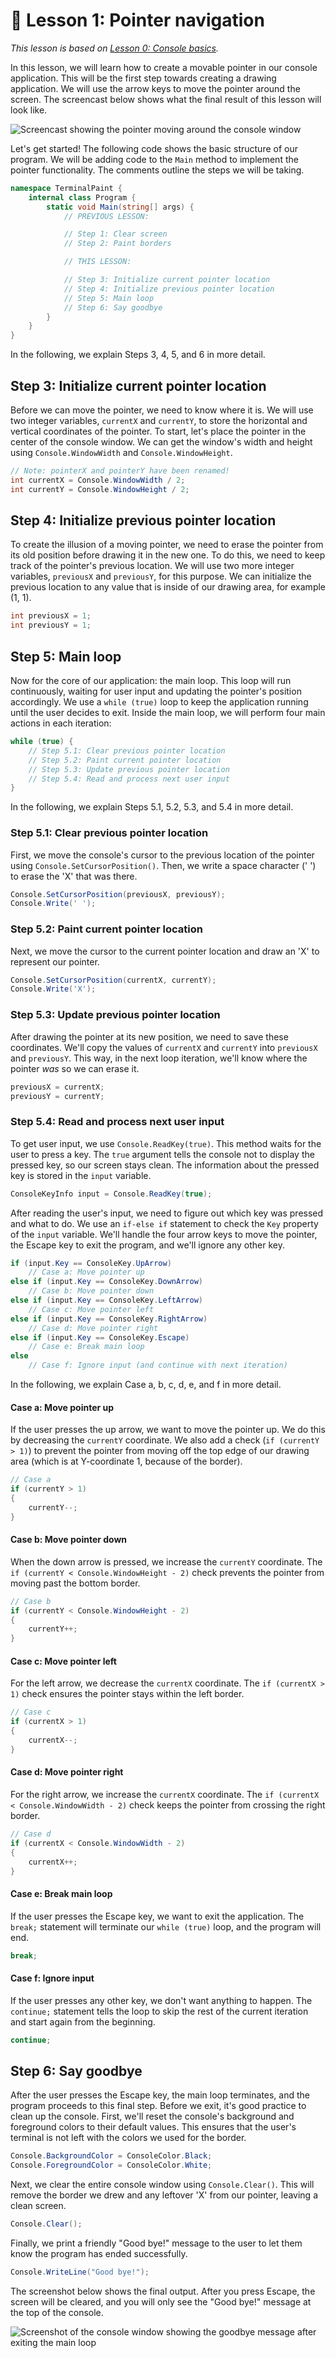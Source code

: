 # 📖 Lesson 1: Pointer navigation

*This lesson is based on [Lesson 0: Console basics](../Lesson_00/README.md).*

In this lesson, we will learn how to create a movable pointer in our console application. This will be the first step towards creating a drawing application. We will use the arrow keys to move the pointer around the screen. The screencast below shows what the final result of this lesson will look like.

![Screencast showing the pointer moving around the console window](./Screencast.gif)

Let's get started! The following code shows the basic structure of our program. We will be adding code to the `Main` method to implement the pointer functionality. The comments outline the steps we will be taking.

```csharp
namespace TerminalPaint {
    internal class Program {
        static void Main(string[] args) {
            // PREVIOUS LESSON:

            // Step 1: Clear screen
            // Step 2: Paint borders

            // THIS LESSON:

            // Step 3: Initialize current pointer location
            // Step 4: Initialize previous pointer location
            // Step 5: Main loop
            // Step 6: Say goodbye
        }
    }
}
```

In the following, we explain Steps 3, 4, 5, and 6 in more detail.

## Step 3: Initialize current pointer location

Before we can move the pointer, we need to know where it is. We will use two integer variables, `currentX` and `currentY`, to store the horizontal and vertical coordinates of the pointer. To start, let's place the pointer in the center of the console window. We can get the window's width and height using `Console.WindowWidth` and `Console.WindowHeight`.

```csharp
// Note: pointerX and pointerY have been renamed!
int currentX = Console.WindowWidth / 2;
int currentY = Console.WindowHeight / 2;
```

## Step 4: Initialize previous pointer location

To create the illusion of a moving pointer, we need to erase the pointer from its old position before drawing it in the new one. To do this, we need to keep track of the pointer's previous location. We will use two more integer variables, `previousX` and `previousY`, for this purpose. We can initialize the previous location to any value that is inside of our drawing area, for example (1, 1).

```csharp
int previousX = 1;
int previousY = 1;
```

## Step 5: Main loop

Now for the core of our application: the main loop. This loop will run continuously, waiting for user input and updating the pointer's position accordingly. We use a `while (true)` loop to keep the application running until the user decides to exit. Inside the main loop, we will perform four main actions in each iteration:

```csharp
while (true) {
    // Step 5.1: Clear previous pointer location
    // Step 5.2: Paint current pointer location
    // Step 5.3: Update previous pointer location
    // Step 5.4: Read and process next user input
}
```

In the following, we explain Steps 5.1, 5.2, 5.3, and 5.4 in more detail.

### Step 5.1: Clear previous pointer location

First, we move the console's cursor to the previous location of the pointer using `Console.SetCursorPosition()`. Then, we write a space character (' ') to erase the 'X' that was there.

```csharp
Console.SetCursorPosition(previousX, previousY);
Console.Write(' ');
```

### Step 5.2: Paint current pointer location

Next, we move the cursor to the current pointer location and draw an 'X' to represent our pointer.

```csharp
Console.SetCursorPosition(currentX, currentY);
Console.Write('X');
```

### Step 5.3: Update previous pointer location

After drawing the pointer at its new position, we need to save these coordinates. We'll copy the values of `currentX` and `currentY` into `previousX` and `previousY`. This way, in the next loop iteration, we'll know where the pointer *was* so we can erase it.

```csharp
previousX = currentX;
previousY = currentY;
```

### Step 5.4: Read and process next user input

To get user input, we use `Console.ReadKey(true)`. This method waits for the user to press a key. The `true` argument tells the console not to display the pressed key, so our screen stays clean. The information about the pressed key is stored in the `input` variable.

```csharp
ConsoleKeyInfo input = Console.ReadKey(true);
```

After reading the user's input, we need to figure out which key was pressed and what to do. We use an `if-else if` statement to check the `Key` property of the `input` variable. We'll handle the four arrow keys to move the pointer, the Escape key to exit the program, and we'll ignore any other key.

```csharp
if (input.Key == ConsoleKey.UpArrow)
    // Case a: Move pointer up
else if (input.Key == ConsoleKey.DownArrow)
    // Case b: Move pointer down
else if (input.Key == ConsoleKey.LeftArrow)
    // Case c: Move pointer left
else if (input.Key == ConsoleKey.RightArrow)
    // Case d: Move pointer right
else if (input.Key == ConsoleKey.Escape)
    // Case e: Break main loop
else
    // Case f: Ignore input (and continue with next iteration)
```

In the following, we explain Case a, b, c, d, e, and f in more detail.

#### Case a: Move pointer up

If the user presses the up arrow, we want to move the pointer up. We do this by decreasing the `currentY` coordinate. We also add a check (`if (currentY > 1)`) to prevent the pointer from moving off the top edge of our drawing area (which is at Y-coordinate 1, because of the border).

```csharp
// Case a
if (currentY > 1)
{
    currentY--;
}
```

#### Case b: Move pointer down

When the down arrow is pressed, we increase the `currentY` coordinate. The `if (currentY < Console.WindowHeight - 2)` check prevents the pointer from moving past the bottom border.

```csharp
// Case b
if (currentY < Console.WindowHeight - 2)
{
    currentY++;
}
```

#### Case c: Move pointer left

For the left arrow, we decrease the `currentX` coordinate. The `if (currentX > 1)` check ensures the pointer stays within the left border.

```csharp
// Case c
if (currentX > 1)
{
    currentX--;
}
```

#### Case d: Move pointer right

For the right arrow, we increase the `currentX` coordinate. The `if (currentX < Console.WindowWidth - 2)` check keeps the pointer from crossing the right border.

```csharp
// Case d
if (currentX < Console.WindowWidth - 2)
{
    currentX++;
}
```

#### Case e: Break main loop

If the user presses the Escape key, we want to exit the application. The `break;` statement will terminate our `while (true)` loop, and the program will end.

```csharp
break;
```

#### Case f: Ignore input

If the user presses any other key, we don't want anything to happen. The `continue;` statement tells the loop to skip the rest of the current iteration and start again from the beginning.

```csharp
continue;
```
## Step 6: Say goodbye

After the user presses the Escape key, the main loop terminates, and the program proceeds to this final step. Before we exit, it's good practice to clean up the console. First, we'll reset the console's background and foreground colors to their default values. This ensures that the user's terminal is not left with the colors we used for the border.

```csharp
Console.BackgroundColor = ConsoleColor.Black;
Console.ForegroundColor = ConsoleColor.White;
```

Next, we clear the entire console window using `Console.Clear()`. This will remove the border we drew and any leftover 'X' from our pointer, leaving a clean screen.

```csharp
Console.Clear();
```

Finally, we print a friendly "Good bye!" message to the user to let them know the program has ended successfully.

```csharp
Console.WriteLine("Good bye!");
```

The screenshot below shows the final output. After you press Escape, the screen will be cleared, and you will only see the "Good bye!" message at the top of the console.

![Screenshot of the console window showing the goodbye message after exiting the main loop](./Screenshot.png)